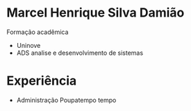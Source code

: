 # Marcel Henrique Silva Damião

Formação acadêmica
+ Uninove 
+ ADS analise e desenvolvimento de sistemas
 # Experiência
 + Administração Poupatempo tempo

